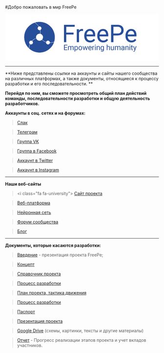 #Добро пожаловать в мир FreePe 




![](logo.png)




---

**Ниже представлены ссылки на аккаунты и сайты нашего сообщества на различных платформах, а также документы, относящиеся к процессу разработки и его последовательности. **

**Перейдя по ним, вы сможете просмотреть общий план действий команды, последовательности разработки и общую деятельность разработчиков.**


**Аккаунты в соц. сетях и на форумах:**

> [Слак](https://freepe.slack.com/messages/@freepe/)

> [Телеграм](https://telegram.me/FreePe)

> [Группа VK]( https://vk.com/freepe_org)

> [Группа в Facebook](https://www.facebook.com/FreePe-project-1705439936387017/) 


> [Аккаунт в Twitter](https://twitter.com/_freepe)


> [Аккаунт в Instagram](https://www.instagram.com/thefreepe/)


---
**Наши веб-сайты**

> <i class=\"fa fa-university\"></i> [Сайт проекта](http://freepe.org/)

> [Веб-платформа](http://freepe.io/)
 
> [Нейронная сеть](http://freepe.net/)

> [Форум сообщества](http://freepe.co/)

> [Блог](freepe.online)




---


**Документы, которые касаются разработки:**


> [Введение](https://goo.gl/bxv33W)  - презентация проекта FreePe;

> [Концепт](/concept.html)

> [Справочник проекта](https://freepe.info/)

> [Процесс разработки](https://pintask.me/board/vPsfuf2sawcaDyt6b)

> [План проекта, тактика движения](https://docs.google.com/document/d/1_hDmjx08lg2cCoeotdH0_NUG3NBoR0pVrTApEBAYYfM/edit?usp=sharing) 

> [Процесс разработки](https://docs.google.com/document/d/1XDXSa8o4oHrpqb6wYGIB9uT2oCLU_T30Lug_vMEBaiY/edit) 

> [Паспорт](https://docs.google.com/document/d/1GnrxdCtFMjPPS1eUxlDGbqEqOFm0PIk5tMNXN7Pmj38/edit?usp=sharing)

> [Презентация проекта](https://prezi.com/dhz0yujgcdhv/freepe-freedom-4-people/)

> [Google Drive](https://drive.google.com/open?id=0B9mbBuJnN6tcdS1VSFQ5dEhOdkU) (схемы, картинки, тексты и другие материалы)

> [Отчет](https://goo.gl/ArDg5z)  - Прогресс реализации этапов проекта и учет вкладов участников.
